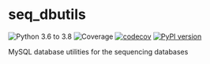 # seq_dbutils
![Python 3.6 to 3.8](https://github.com/BDI-pathogens/seq_dbutils/workflows/Python%203.6%20to%203.8/badge.svg)
![Coverage](https://github.com/BDI-pathogens/seq_dbutils/workflows/Coverage/badge.svg)
[![codecov](https://codecov.io/gh/BDI-pathogens/seq_dbutils/branch/master/graph/badge.svg?token=189LXC6MG3)](undefined)
[![PyPI version](https://badge.fury.io/py/seq-dbutils.svg)](https://badge.fury.io/py/seq-dbutils)

MySQL database utilities for the sequencing databases
